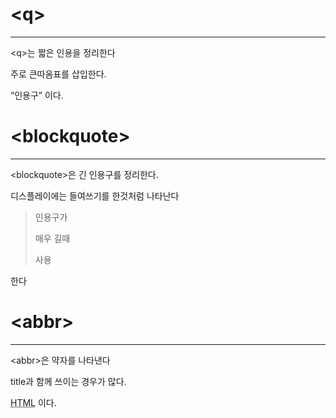 # \<q>
----------

\<q>는 짧은 인용을 정리한다

주로 큰따옴표를 삽입한다.

<p><q>인용구</q> 이다.

# \<blockquote>
--------------

\<blockquote>은 긴 인용구를 정리한다.

디스플레이에는 들여쓰기를 한것처럼 나타난다

<blockquote>인용구가

매우 길때

사용</blockquote> 한다

# \<abbr>
---------------
\<abbr>은 약자를 나타낸다

title과 함께 쓰이는 경우가 많다.

<abbr title="Hyper Text Markup Language">HTML</abbr> 이다.
